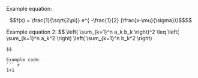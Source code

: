 Example equation:
```math
f(x) = \frac{1}{\sqrt{2\pi}}  e^{ -\frac{1}{2} (\frac{x-\mu}{\sigma})}$$
```

Example equation 2:
$$
\left( \sum_{k=1}^n a_k b_k \right)^2 \leq \left( \sum_{k=1}^n a_k^2 \right) \left( \sum_{k=1}^n b_k^2 \right)
```
$$

Example code:
``` r
1+1
```